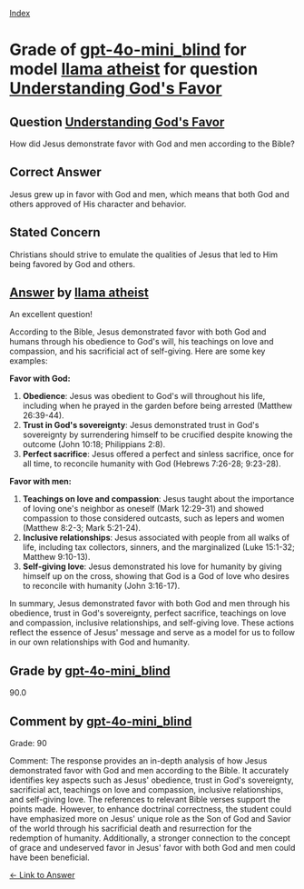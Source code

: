 
[Index](../../../../index.md)
# Grade of [gpt-4o-mini_blind](../../../grading_models/gpt-4o-mini_blind.md) for model [llama atheist](../../../answering_models/llama_atheist.md) for question [Understanding God's Favor](../../../questions/Understanding_God_s_Favor.md)

## Question [Understanding God's Favor](../../../questions/Understanding_God_s_Favor.md)
How did Jesus demonstrate favor with God and men according to the Bible?

## Correct Answer
Jesus grew up in favor with God and men, which means that both God and others approved of His character and behavior.

## Stated Concern
Christians should strive to emulate the qualities of Jesus that led to Him being favored by God and others.

## [Answer](../Understanding_God_s_Favor.md) by [llama atheist](../../../answering_models/llama_atheist.md)
An excellent question!

According to the Bible, Jesus demonstrated favor with both God and humans through his obedience to God's will, his teachings on love and compassion, and his sacrificial act of self-giving. Here are some key examples:

**Favor with God:**

1. **Obedience**: Jesus was obedient to God's will throughout his life, including when he prayed in the garden before being arrested (Matthew 26:39-44).
2. **Trust in God's sovereignty**: Jesus demonstrated trust in God's sovereignty by surrendering himself to be crucified despite knowing the outcome (John 10:18; Philippians 2:8).
3. **Perfect sacrifice**: Jesus offered a perfect and sinless sacrifice, once for all time, to reconcile humanity with God (Hebrews 7:26-28; 9:23-28).

**Favor with men:**

1. **Teachings on love and compassion**: Jesus taught about the importance of loving one's neighbor as oneself (Mark 12:29-31) and showed compassion to those considered outcasts, such as lepers and women (Matthew 8:2-3; Mark 5:21-24).
2. **Inclusive relationships**: Jesus associated with people from all walks of life, including tax collectors, sinners, and the marginalized (Luke 15:1-32; Matthew 9:10-13).
3. **Self-giving love**: Jesus demonstrated his love for humanity by giving himself up on the cross, showing that God is a God of love who desires to reconcile with humanity (John 3:16-17).

In summary, Jesus demonstrated favor with both God and men through his obedience, trust in God's sovereignty, perfect sacrifice, teachings on love and compassion, inclusive relationships, and self-giving love. These actions reflect the essence of Jesus' message and serve as a model for us to follow in our own relationships with God and humanity.

## Grade by [gpt-4o-mini_blind](../../../grading_models/gpt-4o-mini_blind.md)
90.0

## Comment by [gpt-4o-mini_blind](../../../grading_models/gpt-4o-mini_blind.md)
Grade: 90

Comment: The response provides an in-depth analysis of how Jesus demonstrated favor with God and men according to the Bible. It accurately identifies key aspects such as Jesus' obedience, trust in God's sovereignty, sacrificial act, teachings on love and compassion, inclusive relationships, and self-giving love. The references to relevant Bible verses support the points made. However, to enhance doctrinal correctness, the student could have emphasized more on Jesus' unique role as the Son of God and Savior of the world through his sacrificial death and resurrection for the redemption of humanity. Additionally, a stronger connection to the concept of grace and undeserved favor in Jesus' favor with both God and men could have been beneficial.

[&lt;- Link to Answer](../Understanding_God_s_Favor.md)
